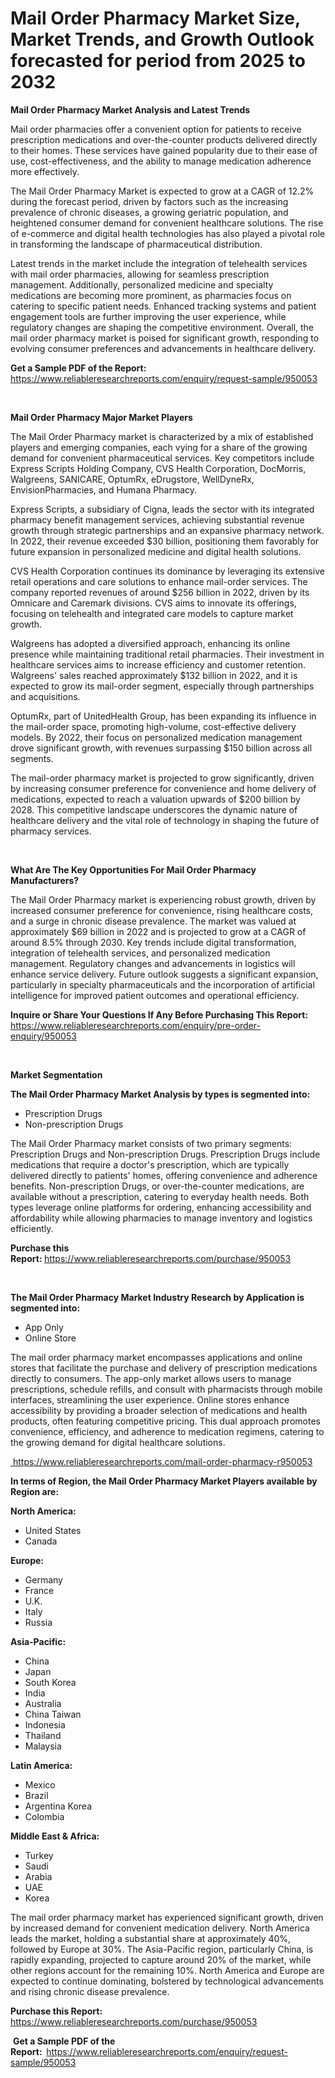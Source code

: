 <p><h1>Mail Order Pharmacy Market Size, Market Trends, and Growth Outlook forecasted for period from 2025 to 2032</h1></p><p><strong>Mail Order Pharmacy Market Analysis and Latest Trends</strong></p>
<p><p>Mail order pharmacies offer a convenient option for patients to receive prescription medications and over-the-counter products delivered directly to their homes. These services have gained popularity due to their ease of use, cost-effectiveness, and the ability to manage medication adherence more effectively.</p><p>The Mail Order Pharmacy Market is expected to grow at a CAGR of 12.2% during the forecast period, driven by factors such as the increasing prevalence of chronic diseases, a growing geriatric population, and heightened consumer demand for convenient healthcare solutions. The rise of e-commerce and digital health technologies has also played a pivotal role in transforming the landscape of pharmaceutical distribution.</p><p>Latest trends in the market include the integration of telehealth services with mail order pharmacies, allowing for seamless prescription management. Additionally, personalized medicine and specialty medications are becoming more prominent, as pharmacies focus on catering to specific patient needs. Enhanced tracking systems and patient engagement tools are further improving the user experience, while regulatory changes are shaping the competitive environment. Overall, the mail order pharmacy market is poised for significant growth, responding to evolving consumer preferences and advancements in healthcare delivery.</p></p>
<p><strong>Get a Sample PDF of the Report:&nbsp;</strong> <a href="https://www.reliableresearchreports.com/enquiry/request-sample/950053?utm_campaign=3514&utm_medium=2&utm_source=Github&utm_content=ia&utm_term=17042025&utm_id=mail-order-pharmacy">https://www.reliableresearchreports.com/enquiry/request-sample/950053</a></p>
<p>&nbsp;</p>
<p><strong>Mail Order Pharmacy Major Market Players</strong></p>
<p><p>The Mail Order Pharmacy market is characterized by a mix of established players and emerging companies, each vying for a share of the growing demand for convenient pharmaceutical services. Key competitors include Express Scripts Holding Company, CVS Health Corporation, DocMorris, Walgreens, SANICARE, OptumRx, eDrugstore, WellDyneRx, EnvisionPharmacies, and Humana Pharmacy.</p><p>Express Scripts, a subsidiary of Cigna, leads the sector with its integrated pharmacy benefit management services, achieving substantial revenue growth through strategic partnerships and an expansive pharmacy network. In 2022, their revenue exceeded $30 billion, positioning them favorably for future expansion in personalized medicine and digital health solutions.</p><p>CVS Health Corporation continues its dominance by leveraging its extensive retail operations and care solutions to enhance mail-order services. The company reported revenues of around $256 billion in 2022, driven by its Omnicare and Caremark divisions. CVS aims to innovate its offerings, focusing on telehealth and integrated care models to capture market growth.</p><p>Walgreens has adopted a diversified approach, enhancing its online presence while maintaining traditional retail pharmacies. Their investment in healthcare services aims to increase efficiency and customer retention. Walgreens' sales reached approximately $132 billion in 2022, and it is expected to grow its mail-order segment, especially through partnerships and acquisitions.</p><p>OptumRx, part of UnitedHealth Group, has been expanding its influence in the mail-order space, promoting high-volume, cost-effective delivery models. By 2022, their focus on personalized medication management drove significant growth, with revenues surpassing $150 billion across all segments.</p><p>The mail-order pharmacy market is projected to grow significantly, driven by increasing consumer preference for convenience and home delivery of medications, expected to reach a valuation upwards of $200 billion by 2028. This competitive landscape underscores the dynamic nature of healthcare delivery and the vital role of technology in shaping the future of pharmacy services.</p></p>
<p>&nbsp;</p>
<p><strong>What Are The Key Opportunities For Mail Order Pharmacy Manufacturers?</strong></p>
<p><p>The Mail Order Pharmacy market is experiencing robust growth, driven by increased consumer preference for convenience, rising healthcare costs, and a surge in chronic disease prevalence. The market was valued at approximately $69 billion in 2022 and is projected to grow at a CAGR of around 8.5% through 2030. Key trends include digital transformation, integration of telehealth services, and personalized medication management. Regulatory changes and advancements in logistics will enhance service delivery. Future outlook suggests a significant expansion, particularly in specialty pharmaceuticals and the incorporation of artificial intelligence for improved patient outcomes and operational efficiency.</p></p>
<p><strong>Inquire or Share Your Questions If Any Before Purchasing This Report:</strong> <a href="https://www.reliableresearchreports.com/enquiry/pre-order-enquiry/950053?utm_campaign=3514&utm_medium=2&utm_source=Github&utm_content=ia&utm_term=17042025&utm_id=mail-order-pharmacy">https://www.reliableresearchreports.com/enquiry/pre-order-enquiry/950053</a></p>
<p>&nbsp;</p>
<p><strong>Market Segmentation</strong></p>
<p><strong>The Mail Order Pharmacy Market Analysis by types is segmented into:</strong></p>
<p><ul><li>Prescription Drugs</li><li>Non-prescription Drugs</li></ul></p>
<p><p>The Mail Order Pharmacy market consists of two primary segments: Prescription Drugs and Non-prescription Drugs. Prescription Drugs include medications that require a doctor's prescription, which are typically delivered directly to patients' homes, offering convenience and adherence benefits. Non-prescription Drugs, or over-the-counter medications, are available without a prescription, catering to everyday health needs. Both types leverage online platforms for ordering, enhancing accessibility and affordability while allowing pharmacies to manage inventory and logistics efficiently.</p></p>
<p><strong>Purchase this Report:&nbsp;</strong><a href="https://www.reliableresearchreports.com/purchase/950053?utm_campaign=3514&utm_medium=2&utm_source=Github&utm_content=ia&utm_term=17042025&utm_id=mail-order-pharmacy">https://www.reliableresearchreports.com/purchase/950053</a></p>
<p>&nbsp;</p>
<p><strong>The Mail Order Pharmacy Market Industry Research by Application is segmented into:</strong></p>
<p><ul><li>App Only</li><li>Online Store</li></ul></p>
<p><p>The mail order pharmacy market encompasses applications and online stores that facilitate the purchase and delivery of prescription medications directly to consumers. The app-only market allows users to manage prescriptions, schedule refills, and consult with pharmacists through mobile interfaces, streamlining the user experience. Online stores enhance accessibility by providing a broader selection of medications and health products, often featuring competitive pricing. This dual approach promotes convenience, efficiency, and adherence to medication regimens, catering to the growing demand for digital healthcare solutions.</p></p>
<p><a href="https://www.reliableresearchreports.com/mail-order-pharmacy-r950053?utm_campaign=3514&utm_medium=2&utm_source=Github&utm_content=ia&utm_term=17042025&utm_id=mail-order-pharmacy">&nbsp;https://www.reliableresearchreports.com/mail-order-pharmacy-r950053</a></p>
<p><strong>In terms of Region, the Mail Order Pharmacy Market Players available by Region are:</strong></p>
<p>
    <p> <strong> North America: </strong>
        <ul>
            <li>United States</li>
            <li>Canada</li>
        </ul>
        </p> 
    <p> <strong> Europe: </strong>
        <ul>
            <li>Germany</li>
            <li>France</li>
            <li>U.K.</li>
            <li>Italy</li>
            <li>Russia</li>
        </ul>
        </p> 
    <p> <strong> Asia-Pacific: </strong>
        <ul>
            <li>China</li>
            <li>Japan</li>
            <li>South Korea</li>
            <li>India</li>
            <li>Australia</li>
            <li>China Taiwan</li>
            <li>Indonesia</li>
            <li>Thailand</li>
            <li>Malaysia</li>
        </ul>
        </p> 
    <p> <strong> Latin America: </strong>
        <ul>
            <li>Mexico</li>
            <li>Brazil</li>
            <li>Argentina Korea</li>
            <li>Colombia</li>
        </ul>
        </p> 
    <p> <strong> Middle East & Africa: </strong>
        <ul>
            <li>Turkey</li>
            <li>Saudi</li>
            <li>Arabia</li>
            <li>UAE</li>
            <li>Korea</li>
        </ul>
    </p>
    </p>
<p><p>The mail order pharmacy market has experienced significant growth, driven by increased demand for convenient medication delivery. North America leads the market, holding a substantial share at approximately 40%, followed by Europe at 30%. The Asia-Pacific region, particularly China, is rapidly expanding, projected to capture around 20% of the market, while other regions account for the remaining 10%. North America and Europe are expected to continue dominating, bolstered by technological advancements and rising chronic disease prevalence.</p></p>
<p><strong>Purchase this Report: </strong><a href="https://www.reliableresearchreports.com/purchase/950053?utm_campaign=3514&utm_medium=2&utm_source=Github&utm_content=ia&utm_term=17042025&utm_id=mail-order-pharmacy">https://www.reliableresearchreports.com/purchase/950053</a></p>
<p>&nbsp;<strong>Get a Sample PDF of the Report:&nbsp;&nbsp;</strong><a href="https://www.reliableresearchreports.com/enquiry/request-sample/950053?utm_campaign=3514&utm_medium=2&utm_source=Github&utm_content=ia&utm_term=17042025&utm_id=mail-order-pharmacy">https://www.reliableresearchreports.com/enquiry/request-sample/950053</a></p>
<p><strong></strong></p>
<p><p></p><p></p><p></p></p>